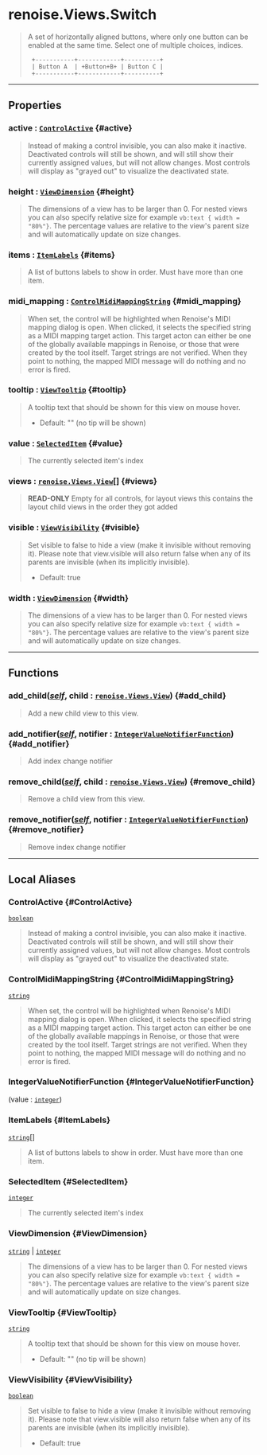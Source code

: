 # renoise.Views.Switch  
> A set of horizontally aligned buttons, where only one button can be enabled
> at the same time. Select one of multiple choices, indices.
> ```text
>  +-----------+------------+----------+
>  | Button A  | +Button+B+ | Button C |
>  +-----------+------------+----------+
> ```  

<!-- toc -->
  

---  
## Properties
### active : [`ControlActive`](#ControlActive) {#active}
> Instead of making a control invisible, you can also make it inactive.
> Deactivated controls will still be shown, and will still show their
> currently assigned values, but will not allow changes. Most controls will
> display as "grayed out" to visualize the deactivated state.

### height : [`ViewDimension`](#ViewDimension) {#height}
> The dimensions of a view has to be larger than 0.
> For nested views you can also specify relative size
> for example `vb:text { width = "80%"}`. The percentage values are
> relative to the view's parent size and will automatically update on size changes.

### items : [`ItemLabels`](#ItemLabels) {#items}
> A list of buttons labels to show in order. Must have more than one item.

### midi_mapping : [`ControlMidiMappingString`](#ControlMidiMappingString) {#midi_mapping}
> When set, the control will be highlighted when Renoise's MIDI mapping dialog
> is open. When clicked, it selects the specified string as a MIDI mapping
> target action. This target acton can either be one of the globally available
> mappings in Renoise, or those that were created by the tool itself.
> Target strings are not verified. When they point to nothing, the mapped MIDI
> message will do nothing and no error is fired.

### tooltip : [`ViewTooltip`](#ViewTooltip) {#tooltip}
> A tooltip text that should be shown for this view on mouse hover.
> * Default: "" (no tip will be shown)

### value : [`SelectedItem`](#SelectedItem) {#value}
> The currently selected item's index

### views : [`renoise.Views.View`](../../API/renoise/renoise.Views.View.md)[] {#views}
> **READ-ONLY** Empty for all controls, for layout views this contains the
> layout child views in the order they got added

### visible : [`ViewVisibility`](#ViewVisibility) {#visible}
> Set visible to false to hide a view (make it invisible without removing
> it). Please note that view.visible will also return false when any of its
> parents are invisible (when its implicitly invisible).
> * Default: true

### width : [`ViewDimension`](#ViewDimension) {#width}
> The dimensions of a view has to be larger than 0.
> For nested views you can also specify relative size
> for example `vb:text { width = "80%"}`. The percentage values are
> relative to the view's parent size and will automatically update on size changes.

  

---  
## Functions
### add_child([*self*](../../API/builtins/self.md), child : [`renoise.Views.View`](../../API/renoise/renoise.Views.View.md)) {#add_child}
> Add a new child view to this view.
### add_notifier([*self*](../../API/builtins/self.md), notifier : [`IntegerValueNotifierFunction`](#IntegerValueNotifierFunction)) {#add_notifier}
> Add index change notifier
### remove_child([*self*](../../API/builtins/self.md), child : [`renoise.Views.View`](../../API/renoise/renoise.Views.View.md)) {#remove_child}
> Remove a child view from this view.
### remove_notifier([*self*](../../API/builtins/self.md), notifier : [`IntegerValueNotifierFunction`](#IntegerValueNotifierFunction)) {#remove_notifier}
> Remove index change notifier  



---  
## Local Aliases  
### ControlActive {#ControlActive}
[`boolean`](../../API/builtins/boolean.md)  
> Instead of making a control invisible, you can also make it inactive.
> Deactivated controls will still be shown, and will still show their
> currently assigned values, but will not allow changes. Most controls will
> display as "grayed out" to visualize the deactivated state.  
  
### ControlMidiMappingString {#ControlMidiMappingString}
[`string`](../../API/builtins/string.md)  
> When set, the control will be highlighted when Renoise's MIDI mapping dialog
> is open. When clicked, it selects the specified string as a MIDI mapping
> target action. This target acton can either be one of the globally available
> mappings in Renoise, or those that were created by the tool itself.
> Target strings are not verified. When they point to nothing, the mapped MIDI
> message will do nothing and no error is fired.  
  
### IntegerValueNotifierFunction {#IntegerValueNotifierFunction}
(value : [`integer`](../../API/builtins/integer.md))  
  
  
### ItemLabels {#ItemLabels}
[`string`](../../API/builtins/string.md)[]  
> A list of buttons labels to show in order. Must have more than one item.  
  
### SelectedItem {#SelectedItem}
[`integer`](../../API/builtins/integer.md)  
> The currently selected item's index  
  
### ViewDimension {#ViewDimension}
[`string`](../../API/builtins/string.md) | [`integer`](../../API/builtins/integer.md)  
> The dimensions of a view has to be larger than 0.
> For nested views you can also specify relative size
> for example `vb:text { width = "80%"}`. The percentage values are
> relative to the view's parent size and will automatically update on size changes.  
  
### ViewTooltip {#ViewTooltip}
[`string`](../../API/builtins/string.md)  
> A tooltip text that should be shown for this view on mouse hover.
> * Default: "" (no tip will be shown)  
  
### ViewVisibility {#ViewVisibility}
[`boolean`](../../API/builtins/boolean.md)  
> Set visible to false to hide a view (make it invisible without removing
> it). Please note that view.visible will also return false when any of its
> parents are invisible (when its implicitly invisible).
> * Default: true  
  

